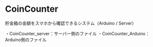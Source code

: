 # CoinCounter
貯金箱の金額をスマホから確認できるシステム（Arduino / Server）

・CoinCounter_server：サーバー側のファイル
・CoinCounter_Arduino：Arduino側のファイル
